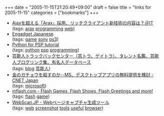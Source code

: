 +++
date = "2005-11-15T21:20:49+09:00"
draft = false
title = "links for 2005-11-15"
categories = ["bookmarks"]
+++

<ul>
	<li>
		<div><a href="http://www.atmarkit.co.jp/news/200511/15/arax.html">Ajaxを超える「Arax」採用、リッチクライアント新技術の内容は ? ＠IT</a></div>
		<div>(tags: <a href="http://del.icio.us/nobu666/arax">arax</a> <a href="http://del.icio.us/nobu666/programming">programming</a> <a href="http://del.icio.us/nobu666/web">web</a>)</div>
	</li>
	<li>
		<div><a href="http://japanese.engadget.com/2005/11/13/no-used-games-for-ps3/">Engadget Japanese</a></div>
		<div>(tags: <a href="http://del.icio.us/nobu666/game">game</a> <a href="http://del.icio.us/nobu666/sony">sony</a> <a href="http://del.icio.us/nobu666/ps3">ps3</a>)</div>
	</li>
	<li>
		<div><a href="http://fraca7.free.fr/pythonpsp/doc/tutorial.html">Python for PSP tutorial</a></div>
		<div>(tags: <a href="http://del.icio.us/nobu666/python">python</a> <a href="http://del.icio.us/nobu666/psp">psp</a> <a href="http://del.icio.us/nobu666/programming">programming</a>)</div>
	</li>
	<li>
		<div><a href="http://trackback.livedoor.biz/">芸能人トラックバックセンター（芸トラ、ゲイトラ）、タレント名鑑、芸能人ブログリンク集、有名人データベース</a></div>
		<div>(tags: <a href="http://del.icio.us/nobu666/blog">blog</a> <a href="http://del.icio.us/nobu666/楊梢輸>有名人</a> <a href="http://del.icio.us/nobu666/芸能人">芸能人</a>)</div>
	</li>
	<li>
		<div><a href="http://japan.cnet.com/news/ent/story/0,2000047623,20090873,00.htm?ref=rss">金のガチョウを殺すのか--MS、デスクトップアプリの無料提供を検討 - CNET Japan</a></div>
		<div>(tags: <a href="http://del.icio.us/nobu666/microsoft">microsoft</a>)</div>
	</li>
	<li>
		<div><a href="http://www.inflash.com/list/x.php?check=1&link_id=8268">inflash.com - Flash Games, Flash Shows, Flash Greetings and more!</a></div>
		<div>(tags: <a href="http://del.icio.us/nobu666/flash">flash</a> <a href="http://del.icio.us/nobu666/game">game</a>)</div>
	</li>
	<li>
		<div><a href="http://webscan.jp/">WebScan.JP - Webページキャプチャ生成ツール</a></div>
		<div>(tags: <a href="http://del.icio.us/nobu666/web">web</a> <a href="http://del.icio.us/nobu666/screenshot">screenshot</a> <a href="http://del.icio.us/nobu666/tools">tools</a> <a href="http://del.icio.us/nobu666/useful">useful</a> <a href="http://del.icio.us/nobu666/browser">browser</a>)</div>
	</li>
</ul>
